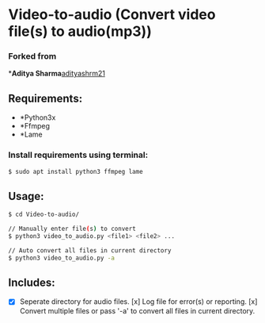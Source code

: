 # Video-to-audio (Convert video file(s) to audio(mp3))
### Forked from 
*__Aditya Sharma__[adityashrm21](https://github.com/adityashrm21)

## Requirements:
- *Python3x
- *Ffmpeg 
- *Lame

### Install requirements using terminal:
```bash
$ sudo apt install python3 ffmpeg lame
```

## Usage:
```bash
$ cd Video-to-audio/

// Manually enter file(s) to convert
$ python3 video_to_audio.py <file1> <file2> ...

// Auto convert all files in current directory
$ python3 video_to_audio.py -a
```

## Includes:
*[x] Seperate directory for audio files.
[x] Log file for error(s) or reporting.
[x] Convert multiple files or pass '-a' to convert all files in current directory. 

